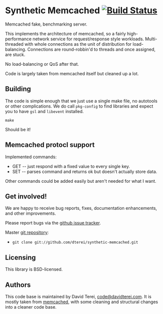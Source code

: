 # Synthetic Memcached [![Build Status](https://img.shields.io/travis/dterei/synthetic-memcached.svg?style=flat)](https://travis-ci.org/dterei/synthetic-memcached)

Memcached fake, benchmarking server.

This implements the architecture of memcached, so a fairly
high-performance network service for request/response style workloads.
Multi-threaded with whole connections as the unit of distribution for
load-balancing. Connections are round-robbin'd to threads and once
assigned, are stuck.

No load-balancing or QoS after that.

Code is largely taken from memcached itself but cleaned up a lot.

## Building

The code is simple enough that we just use a single make file, no
autotools or other complications. We do call `pkg-config` to find
libraries and expect you to have `gsl` and `libevent` installed.

```
make
```

Should be it!

## Memcached protocl support

Implemented commands:
 * GET -- just respond with a fixed value to every single key.
 * SET -- parses command and returns ok but doesn't actually store
          data.

Other commands could be added easily but aren't needed for what I
want.

## Get involved!

We are happy to receive bug reports, fixes, documentation
enhancements, and other improvements.

Please report bugs via the
[github issue tracker](http://github.com/dterei/synthetic-memcached/issues).

Master [git repository](http://github.com/dterei/synthetic-memcached):

* `git clone git://github.com/dterei/synthetic-memcached.git`

## Licensing

This library is BSD-licensed.

## Authors

This code base is maintained by David Terei, <code@davidterei.com>. It
is mostly taken from [memcached](http://memcached.org), with some
cleaning and structural changes into a cleaner code base.

